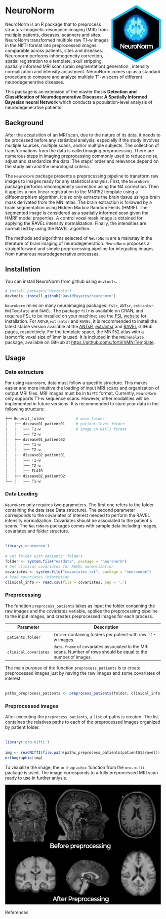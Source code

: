 
# NeuroNorm <img src="img/neuro_sticker.png" align="right" width="160" />

NeuroNorm is an R package that to preprocess structural magnetic resonance imaging (MRI) from multiple patients, diseases, scanners and sites. NeuroNorm transformed multiple raw T1-w images in the NIfTI format into preprocessed images comparable across patients, sites and diseases. Neuronorm performs inhomogeneity correction, spatial registration to a template, skull stripping, spatially informed MRI scan (brain segmentation) generation , intensity normalization and intensity adjustment. NeuroNorm comes up as a standard procedure to compare and analyze multiple T1-w scans of different neurodegenerative diseases. 

This package is an extension of the master thesis **Detection and Classification of Neurodegenerative Diseases: A Spatially Informed Bayesian neural Network** which conducts a population-level analysis of neurodegenerative patients.

## Background

After the acquisition of an MRI scan, due to the nature of its data, it needs to be processed before any statistical analysis, especially if the study involves multiple sources, multiple scans, and/or multiple subjects. The collection of transformations from the data is called imaging preprocessing. There are numerous steps in imaging preprocessing commonly used to reduce noise, adjust and standardize the data. The steps' order and relevance depend on the study aim and the neurologist criteria. 

The `NeuroNorm` package presents a preprocessing pipeline to transform raw images to images ready for any statistical analysis. First, the `NeuroNorm` package performs inhomogeneity correction using the N4 correction. Then it applies a non-linear registration to the MNI152 template using a diffeomorphism algorithm. It also only extracts the brain tissue using a brain mask derivated from the MNI atlas. The brain extraction is followed by a brain segmentation using Hidden Markov Random Fields (HMRF). The segmented image is considered as a spatially informed scan given the HMRF model properties. A control voxel mask image is obtained for applying the RAVEL intensity normalization. Finally, the intensities are normalized by using the RAVEL algorithm.

The methods and algorithms selected of `NeuroNorm` are a mainstay in the literature of brain imaging of neurodegeneration. `NeuroNorm` proposes a straightforward and simple preprocessing pipeline for integrating images from numerous neurodegenerative processes. 


## Installation

You can install NeuroNorm from github using `devtools`.

``` r
# install.packages("devtools")
devtools::install_github("DavidPayares/neuronorm")
```

`NeuroNorm` relies on many neuroimaging packages: `fslr`, `ANTsr`,  `extrantsr`, `MNITemplate` and `RAVEL`.
The package `fslr` is available on CRAN, and requires FSL to be installed on
your machine; see the [FSL website](http://fsl.fmrib.ox.ac.uk/fsl/fslwiki/) for installation. 
For `ANTsR`,`extrantsr` and `RAVEL`, it is recommended to install the latest stable version available at the [ANTsR](https://github.com/stnava/ANTsR/releases/), 
[extrantsr](https://github.com/muschellij2/extrantsr/releases/) and [RAVEL](https://github.com/Jfortin1/RAVEL) GitHub pages, respectively. 
For the template space, the MNI152 atlas with a isomorfic voxel size of 1mm is used. It is included in the `MNITemplate` package, available on GitHub at <https://github.com/Jfortin1/MNITemplate>. 

## Usage

### Data extructure

For using `NeuroNorm`, data must follow a specific structure. This makes easier and more intuitive the loading of input MRI scans and organization of output MRI files. MRI images must be in `NiFTI` format. 
Currently, `NeuroNorm` only supports T1-w sequence scans. However, other modalities will be implemented in future versions. It is recommended to store your data in the following structure:

```r
├── General_folder              # main folder
│   ├── disease01_patient01     # patient-level folder
│   │   ├── T1-w                # image in NiFTI format
│   │   ├── T2-w
│   ├── disease01_patient02
│   │   ├── T1-w
│   │   ├── T2-w
│   ├── disease02_patient01
│   │   ├── T1-w
│   │   ├── T2-w
│   │   ├── FLAIR
│   ├── disease02_patient02
└── │   ├── T1-w
```

### Data Loading

`NeuroNorm` only requires two parameters. The first one refers to the folder containing the data (see Data structure). The second parameter corresponds to the covariates of interest needed to perform 
the RAVEL intensity normalization. Covariates should be associated to the patient's scans. The `NeuroNorm`  packages comes with sample data including images, covariates and folder structure.

```r

library('neuronorm')

# Get folder with patients' folders
folder <- system.file("extdata", package = "neuronorm")
# Get clinical covariates for RAVEL normalization
covariates <- system.file("covariates.txt", package = "neuronorm")
# Read covariates information
clinical_info <- read.csv(file = covariates, sep = ';')

```


### Preprocessing 

The function `preprocess_patients` takes as input the folder containing the raw images and the covariates variable, applies the preprocessing pipeline to the input images, and creates preprocessed images for each process.

| Parameter            | Description                                                                                                                               |
| ---------------------| ----------------------------------------------------------------------------------------------------------------------------------------- |
| `patients.folder`    | `folder` containing folders per patient with raw T1-w images.                                                                             |
| `clinical.covariates`| `data.frame` of covariates associated to the MRI scans. Number of rows should be equal to the number of images.                           |


The main purpose of the function `preprocess_patients` is to create preprocessed images just by having the raw images and some covariates of interest.

```r

paths_preprocess_patients <- preprocess_patients(folder, clinical_info)

```

### Preprocessed images

After executing the `preprocess_patients`, a `list` of paths is created. The list containes the relatives paths to each of the preprocessed images organized by patient folder.

```r

library('oro.nifti')

img <- readNIfTI(file.path(paths_preprocess_patients$patient01$ravel))
orthographic(img)

```
To visualize the image, the `orthographic` function from the `oro.nifti` package is used. The image corresponds to a fully preprocessed MRI scan ready to use in further anlysis.

<p align="center">

<img src="img/preprocessing_neuronorm.jpg" width="600"/>

</p

## References